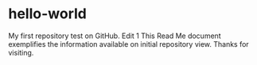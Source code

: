# hello-world
My first repository test on GitHub.
Edit 1
This Read Me document exemplifies the information available on initial repository view. 
Thanks for visiting. 
